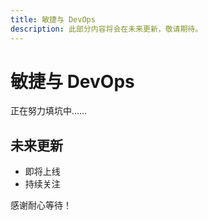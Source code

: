 ```yaml
---
title: 敏捷与 DevOps
description: 此部分内容将会在未来更新，敬请期待。
---
```


# 敏捷与 DevOps

正在努力填坑中……

## 未来更新

- 即将上线
- 持续关注

感谢耐心等待！